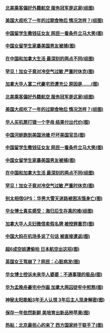 #### [北美乘客偏好外籍航空 服务冠军是这家(组图)](../pages/p3/915782.md?t=12070001) 
#### [美国大叔吃了一年的过期食物后 情况怎样？(组图)](../pages/p3/915779.md?t=12070001) 
#### [中国留学生撒钱征女友 网民一看条件立马大笑(图)](../pages/p3/915729.md?t=12070001) 
#### [中国女留学生家暴美国男友被捕(图)](../pages/p3/915677.md?t=12070001) 
#### [在中国和加拿大生活 最深刻的两点不同(组图)](../pages/p3/915674.md?t=12070001) 
#### [罕见！加女子竟对冷空气过敏 严重时休克(图)](../pages/p3/915668.md?t=12070001) 
#### [加拿大华人富二代豪宅恐遭充公 原因是……(图)](../pages/p3/915842.md?t=12070001) 
#### [北美乘客偏好外籍航空 服务冠军是这家(组图)](../pages/p3/915782.md?t=12070001) 
#### [美国大叔吃了一年的过期食物后 情况怎样？(组图)](../pages/p3/915779.md?t=12070001) 
#### [华人买机票打错一个字母 结果付出代价(图)](../pages/p3/915772.md?t=12070001) 
#### [中国河蚌跑到美国池塘 吓坏美国官员(图)](../pages/p3/915736.md?t=12070001) 
#### [中国留学生撒钱征女友 网民一看条件立马大笑(图)](../pages/p3/915729.md?t=12070001) 
#### [中国女留学生家暴美国男友被捕(图)](../pages/p3/915677.md?t=12070001) 
#### [在中国和加拿大生活 最深刻的两点不同(组图)](../pages/p3/915674.md?t=12070001) 
#### [罕见！加女子竟对冷空气过敏 严重时休克(图)](../pages/p3/915668.md?t=12070001) 
#### [别太相信GPS：华男大雪天迷路被困冻饿身亡(图)](../pages/p3/915617.md?t=12070001) 
#### [华女博士真实感受：海归后生存真的难(组图)](../pages/p3/915563.md?t=12070001) 
#### [加拿大华人夫妇微信卖假名牌 被控罪重罚(图)](../pages/p3/915555.md?t=12070001) 
#### [中国大妈在机场多说了句话 被直接遣返(图)](../pages/p3/915549.md?t=12070001) 
#### [超6成空姐遭偷拍 日本航空出这招(图)](../pages/p3/915542.md?t=12070001) 
#### [英国女王驾崩了？网民：心脏病发(图)](../pages/p3/915509.md?t=12070001) 
#### [华女博士控诉未来华人婆婆：不通事理的极品(图)](../pages/p3/915461.md?t=12070001) 
#### [华为孟晚舟豪宅中作画 加拿大两囚徒牢中煎熬(图)](../pages/p3/915453.md?t=12070001) 
#### [神秘太阳能船3年无人认领 3年后主人现身解密(图)](../pages/p3/915450.md?t=12070001) 
#### [保存一年依然新鲜 美培育出新品种苹果(图)](../pages/p3/915434.md?t=12070001) 
#### [热贴：北京最担心的来了 西方国家终于联手了(图)](../pages/p3/915326.md?t=12070001) 
